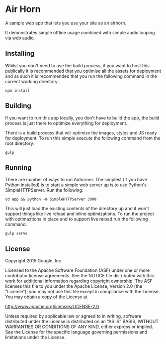 # Air Horn

A sample web app that lets you use your site as an airhorn. 

It demonstrates simple offline usage combined with simple audio looping via web audio.

## Installing

Whilst you don't need to use the build process, if you want to host this publically it is recommended 
that you optimise all the assets for deployment and as such it is recommended that you run the 
following command in the current working directory:

    npm install

## Building

If you want to run this app locally, you don't have to build the app, the build process is just there
to optimize everything for deployment.

There is a build process that will optimize the images, styles and JS ready for deployment.  To run this
simple execute the following command from the root directory:

    gulp

## Running

There are number of ways to run Airhorner.  The simplest (if you have Python installed) is to
start a simple web server up is to use Python's SimpleHTTPServer.  Run the following:

    cd app && python -m SimpleHTTPServer 3000

This will just load the existing contents of the directory up and it won't support things like live
reload and inline optimizations.  To run the project with optimaztions in place and to support live reload
run the following command:

    gulp serve

## License

Copyright 2015 Google, Inc.

Licensed to the Apache Software Foundation (ASF) under one or more contributor license agreements. See the NOTICE file distributed with this work for additional information regarding copyright ownership. The ASF licenses this file to you under the Apache License, Version 2.0 (the “License”); you may not use this file except in compliance with the License. You may obtain a copy of the License at

http://www.apache.org/licenses/LICENSE-2.0

Unless required by applicable law or agreed to in writing, software distributed under the License is distributed on an “AS IS” BASIS, WITHOUT WARRANTIES OR CONDITIONS OF ANY KIND, either express or implied. See the License for the specific language governing permissions and limitations under the License.

